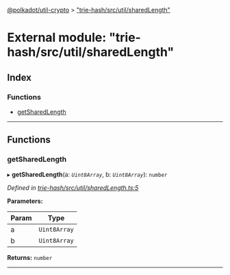 [@polkadot/util-crypto](../README.md) > ["trie-hash/src/util/sharedLength"](../modules/_trie_hash_src_util_sharedlength_.md)

# External module: "trie-hash/src/util/sharedLength"

## Index

### Functions

* [getSharedLength](_trie_hash_src_util_sharedlength_.md#getsharedlength)

---

## Functions

<a id="getsharedlength"></a>

###  getSharedLength

▸ **getSharedLength**(a: *`Uint8Array`*, b: *`Uint8Array`*): `number`

*Defined in [trie-hash/src/util/sharedLength.ts:5](https://github.com/polkadot-js/util/blob/7550b44/packages/trie-hash/src/util/sharedLength.ts#L5)*

**Parameters:**

| Param | Type |
| ------ | ------ |
| a | `Uint8Array` |
| b | `Uint8Array` |

**Returns:** `number`

___

